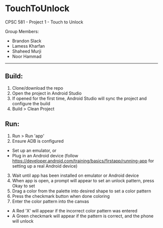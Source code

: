 # TouchToUnlock
CPSC 581 - Project 1 - Touch to Unlock

Group Members:
- Brandon Slack
- Lamess Kharfan
- Shaheed Murji
- Noor Hammad
---
## Build:
1) Clone/download the repo
2) Open the project in Android Studio
3) If opened for the first time, Android Studio will sync the project and configure the build
4) Build > Clean Project

## Run:
1) Run > Run 'app'
2) Ensure ADB is configured 
- Set up an emulator, or
- Plug in an Android device (follow https://developer.android.com/training/basics/firstapp/running-app for setting up a real Android device)
3) Wait until app has been installed on emulator or Android device
4) When app is open, a prompt will appear to set an unlock pattern, press Okay to set
5) Drag a color from the palette into desired shape to set a color pattern
6) Press the checkmark button when done coloring
7) Enter the color pattern into the canvas
- A Red 'X' will appear if the incorrect color pattern was entered
- A Green checkmark will appear if the pattern is correct, and the phone will unlock
